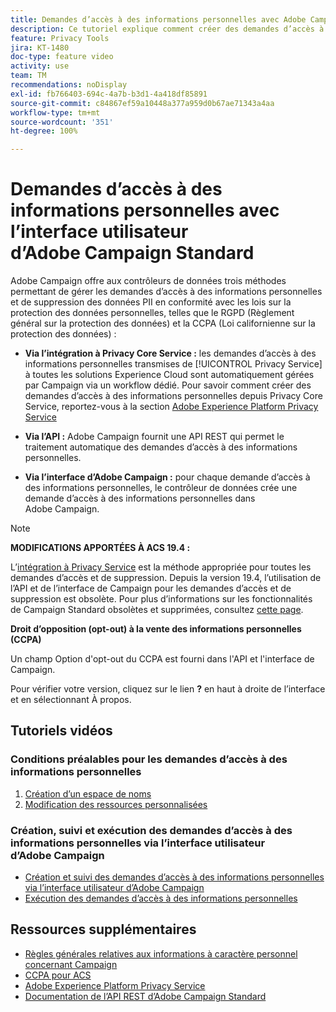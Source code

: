```yaml
---
title: Demandes d’accès à des informations personnelles avec Adobe Campaign Standard (ACS) - Vue d’ensemble
description: Ce tutoriel explique comment créer des demandes d’accès à des informations personnelles via l’interface d’Adobe Campaign Standard.
feature: Privacy Tools
jira: KT-1480
doc-type: feature video
activity: use
team: TM
recommendations: noDisplay
exl-id: fb766403-694c-4a7b-b3d1-4a418df85891
source-git-commit: c84867ef59a10448a377a959d0b67ae71343a4aa
workflow-type: tm+mt
source-wordcount: '351'
ht-degree: 100%

---
```


# Demandes d’accès à des informations personnelles avec l’interface utilisateur d’Adobe Campaign Standard

Adobe Campaign offre aux contrôleurs de données trois méthodes permettant de gérer les demandes d’accès à des informations personnelles et de suppression des données PII en conformité avec les lois sur la protection des données personnelles, telles que le RGPD (Règlement général sur la protection des données) et la CCPA (Loi californienne sur la protection des données) :

* **Via l’intégration à Privacy Core Service :** les demandes d’accès à des informations personnelles transmises de [!UICONTROL Privacy Service] à toutes les solutions Experience Cloud sont automatiquement gérées par Campaign via un workflow dédié. Pour savoir comment créer des demandes d’accès à des informations personnelles depuis Privacy Core Service, reportez-vous à la section [Adobe Experience Platform Privacy Service](https://www.adobe.io/apis/experienceplatform/gdpr.html)

* **Via l’API :** Adobe Campaign fournit une API REST qui permet le traitement automatique des demandes d’accès à des informations personnelles.

* **Via l’interface d’Adobe Campaign :** pour chaque demande d’accès à des informations personnelles, le contrôleur de données crée une demande d’accès à des informations personnelles dans Adobe Campaign.

>[!NOTE]
>
> **MODIFICATIONS APPORTÉES À ACS 19.4 :**
> 
> L’[intégration à Privacy Service](https://www.adobe.io/apis/experienceplatform/gdpr.html) est la méthode appropriée pour toutes les demandes d’accès et de suppression. Depuis la version 19.4, l’utilisation de l’API et de l’interface de Campaign pour les demandes d’accès et de suppression est obsolète. Pour plus d’informations sur les fonctionnalités de Campaign Standard obsolètes et supprimées, consultez [cette page](https://experienceleague.adobe.com/docs/campaign-standard/using/release-notes/deprecated-features.html?lang=fr).
>
>**Droit d’opposition (opt-out) à la vente des informations personnelles (CCPA)**
>
> Un champ Option d&#39;opt-out du CCPA est fourni dans l&#39;API et l&#39;interface de Campaign.
>
> Pour vérifier votre version, cliquez sur le lien **?** en haut à droite de l’interface et en sélectionnant À propos.

## Tutoriels vidéos

### Conditions préalables pour les demandes d’accès à des informations personnelles

1. [Création d’un espace de noms](/help/privacy/namespaces-for-privacy-requests.md)
1. [Modification des ressources personnalisées](/help/privacy/custom-resources-for-privacy-requests.md)

### Création, suivi et exécution des demandes d’accès à des informations personnelles via l’interface utilisateur d’Adobe Campaign

* [Création et suivi des demandes d’accès à des informations personnelles via l’interface utilisateur d’Adobe Campaign](/help/privacy/create-and-track-privacy-requests.md)
* [Exécution des demandes d’accès à des informations personnelles](/help/privacy/execute-privacy-requests.md)

## Ressources supplémentaires

* [Règles générales relatives aux informations à caractère personnel concernant Campaign](https://experienceleague.adobe.com/docs/campaign-classic/using/getting-started/privacy/privacy-management.html?lang=fr#getting-started)
* [CCPA pour ACS](https://experienceleague.adobe.com/docs/campaign-standard/using/getting-started/privacy/privacy-requests.html?lang=fr#privacy-requests)
* [Adobe Experience Platform Privacy Service](https://www.adobe.io/apis/experienceplatform/gdpr.html)
* [Documentation de l’API REST d’Adobe Campaign Standard](https://final-docs.campaign.adobe.com/doc/standard/en/api/ACS_API.html#privacy-management)
